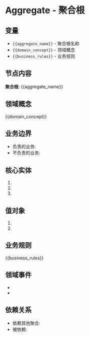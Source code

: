 # Aggregate - 聚合根

## 变量

- `{{aggregate_name}}` - 聚合根名称
- `{{domain_concept}}` - 领域概念
- `{{business_rules}}` - 业务规则

## 节点内容

**聚合根**: {{aggregate_name}}

## 领域概念

{{domain_concept}}

## 业务边界

- 负责的业务: 
- 不负责的业务: 

## 核心实体

1. 
2. 
3. 

## 值对象

1. 
2. 

## 业务规则

{{business_rules}}

## 领域事件

- 
- 

## 依赖关系

- 依赖其他聚合: 
- 被依赖: 

